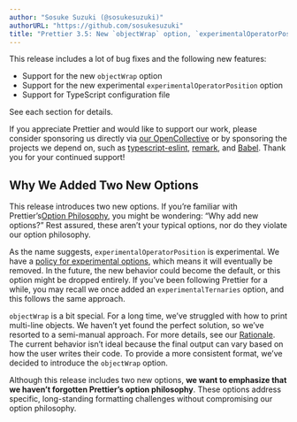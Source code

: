 ```yaml
---
author: "Sosuke Suzuki (@sosukesuzuki)"
authorURL: "https://github.com/sosukesuzuki"
title: "Prettier 3.5: New `objectWrap` option, `experimentalOperatorPosition` option and TS config file support!"
---
```


This release includes a lot of bug fixes and the following new features:

- Support for the new `objectWrap` option
- Support for the new experimental `experimentalOperatorPosition` option
- Support for TypeScript configuration file

See each section for details.

<!-- truncate -->

If you appreciate Prettier and would like to support our work, please consider sponsoring us directly via [our OpenCollective](https://opencollective.com/prettier) or by sponsoring the projects we depend on, such as [typescript-eslint](https://opencollective.com/typescript-eslint), [remark](https://opencollective.com/unified), and [Babel](https://opencollective.com/babel). Thank you for your continued support!

## Why We Added Two New Options

This release introduces two new options. If you’re familiar with Prettier’s[Option Philosophy](https://prettier.io/docs/option-philosophy/), you might be wondering: “Why add new options?” Rest assured, these aren’t your typical options, nor do they violate our option philosophy.

As the name suggests, `experimentalOperatorPosition` is experimental. We have a [policy for experimental options](https://github.com/prettier/prettier/issues/14527), which means it will eventually be removed. In the future, the new behavior could become the default, or this option might be dropped entirely. If you’ve been following Prettier for a while, you may recall we once added an `experimentalTernaries` option, and this follows the same approach.

`objectWrap` is a bit special. For a long time, we’ve struggled with how to print multi-line objects. We haven’t yet found the perfect solution, so we’ve resorted to a semi-manual approach. For more details, see our [Rationale](https://prettier.io/docs/rationale/#multi-line-objects). The current behavior isn’t ideal because the final output can vary based on how the user writes their code. To provide a more consistent format, we’ve decided to introduce the `objectWrap` option.

Although this release includes two new options, **we want to emphasize that we haven’t forgotten Prettier’s option philosophy**. These options address specific, long-standing formatting challenges without compromising our option philosophy.
